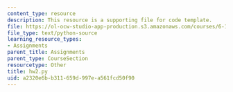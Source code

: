 ```yaml
---
content_type: resource
description: This resource is a supporting file for code template.
file: https://ol-ocw-studio-app-production.s3.amazonaws.com/courses/6-189-a-gentle-introduction-to-programming-using-python-january-iap-2011/a2320e6bb311659d997ea561fcd50f90_hw2.py
file_type: text/python-source
learning_resource_types:
- Assignments
parent_title: Assignments
parent_type: CourseSection
resourcetype: Other
title: hw2.py
uid: a2320e6b-b311-659d-997e-a561fcd50f90
---
```

